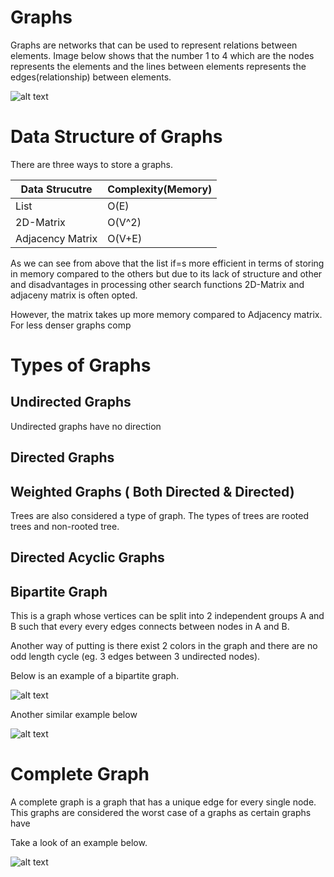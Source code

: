 # Graphs

Graphs are networks that can be used to represent relations between elements. Image below shows that the number 1 to 4 which are the nodes represents the elements and the lines between elements represents the edges(relationship) between elements.

![alt text](https://github.com/MK-1729/PyAlgo/blob/main/Graphs/Images/graph-1.PNG "Graph Example (credit geeksforgeeks")

# Data Structure of Graphs

There are three ways to store a graphs.

Data Strucutre   | Complexity(Memory)
-------------    | -------------
List             | O(E)
2D-Matrix        | O(V^2)
Adjacency Matrix | O(V+E)

As we can see from above that the list if=s more efficient in terms of storing in memory compared to the others but due to its lack of structure and other and disadvantages in processing other search functions 2D-Matrix and adjaceny matrix is often opted.

However, the matrix takes up more memory compared to Adjacency matrix. For less denser graphs comp

# Types of Graphs

## Undirected Graphs

Undirected graphs have no direction 

## Directed Graphs

## Weighted Graphs ( Both Directed & Directed)

Trees are also considered a type of graph. The types of trees are rooted trees and non-rooted tree.

## Directed Acyclic Graphs

## Bipartite Graph

This is a graph whose vertices can be split into 2 independent groups A and B such that every every edges connects between nodes in A and B.

Another way of putting is there exist 2 colors in the graph and there are no odd length cycle (eg. 3 edges between 3 undirected nodes).

Below is an example of a bipartite graph.

![alt text](https://github.com/MK-1729/PyAlgo/blob/main/Graphs/Images/graph-2.PNG "Graph Example (credit geeksforgeeks")

Another similar example below


![alt text](https://github.com/MK-1729/PyAlgo/blob/main/Graphs/Images/graph-3.PNG "Bipartite Graph Example (credit williamfiset")

# Complete Graph

A complete graph is a graph that has a unique edge for every single node. This graphs are considered the worst case of a graphs as certain graphs have

Take a look of an example below.

![alt text](https://github.com/MK-1729/PyAlgo/blob/main/Graphs/Images/graph-4.PNG "Bipartite Graph Example (credit williamfiset")
